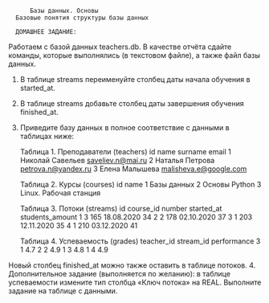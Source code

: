           Базы данных. Основы
      Базовые понятия структуры базы данных

      ДОМАШНЕЕ ЗАДАНИЕ:
  Работаем с базой данных teachers.db. В качестве отчёта сдайте команды, которые выполнялись (в
текстовом файле), а также файл базы данных.
1. В таблице streams переименуйте столбец даты начала обучения в started_at.
2. В таблице streams добавьте столбец даты завершения обучения finished_at.
3. Приведите базу данных в полное соответствие с данными в таблицах ниже:

    Таблица 1. Преподаватели (teachers)
id    name      surname     email
1     Николай   Савельев    saveliev.n@mai.ru
2     Наталья   Петрова     petrova.n@yandex.ru
3     Елена     Малышева    malisheva.e@google.com

    Таблица 2. Курсы (courses)
id  name
1   Базы данных
2   Основы Python
3   Linux. Рабочая станция

    Таблица 3. Потоки (streams)
id  course_id number  started_at  students_amount
1   3         165     18.08.2020  34
2   2         178     02.10.2020  37
3   1         203     12.11.2020  35
4   1         210     03.12.2020  41

    Таблица 4. Успеваемость (grades)
teacher_id  stream_id performance
3           1         4.7
2           2         4.9
1           3         4.8
1           4         4.9

Новый столбец finished_at можно также оставить в таблице потоков.
4. Дополнительное задание (выполняется по желанию): в таблице успеваемости измените тип
столбца «Ключ потока» на REAL. Выполните задание на таблице с данными.
